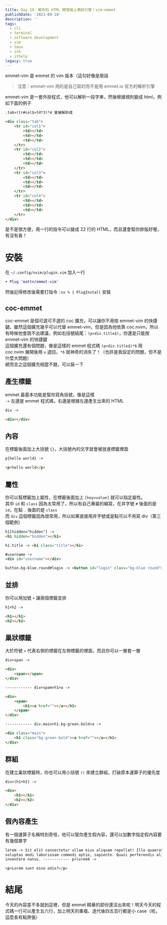 ```yaml
---
title: Day 18：幫你的 HTML 開發裝上噴射引擎！vim-emmet
publishDate: '2021-09-18'
description: ''
tags:
  - cli
  - terminal
  - software development
  - vim
  - tmux
  - zsh
  - ithelp
legacy: true
---
```


emmet-vim 是 emmet 的 vim 版本（這句好像是廢話

> 注意：emmet-vim 用的是自己寫的而不是用 emmet.io 官方的解析引擎

emmet-vim 是一套外掛程式，他可以解析一段字串，然後根據規則變成 html，例如下面的例子

```html
.tab>(tr#col$>td*3)*4 會被解析成

<div class="tab">
	<tr id="col1">
		<td></td>
		<td></td>
		<td></td>
	</tr>
	<tr id="col2">
		<td></td>
		<td></td>
		<td></td>
	</tr>
	<tr id="col3">
		<td></td>
		<td></td>
		<td></td>
	</tr>
	<tr id="col4">
		<td></td>
		<td></td>
		<td></td>
	</tr>
</div>
```

是不是很方便，用一行的指令可以變成 22 行的 HTML，而且還會幫你排版好喔，有沒有香！

# 安裝

在 `~/.config/nvim/plugin.vim` 加入一行

```diff
+ Plug 'mattn/emmet-vim'
```

然後記得修改後需要打指令 `:so % | PlugInstall` 安裝

## coc-emmet

coc-emmet 是個可選可不選的 coc 擴充，可以讓你不用按 emmet-vim 的快捷鍵。雖然這個擴充幾乎可以代替 emmet-vim，但是因為他依靠 coc.nvim，所以有時候他會跳不出建議，例如右括號結尾：`(p>div.title$)`，你還是只能按 emmet-vim 的快捷鍵  
這個擴充還有個問題，像是這樣的 emmet 程式碼 `(p>div.title$)*6` 用 coc.nvim 展開後用 `u` 退回，`*6` 就神奇的消失了！（也許是我設定的問題，但不是什麼大問題）  
總而言之這個擴充相當不錯，可以裝一下

## 產生標籤

emmet 最基本功能是幫你寫角括號，像是這樣  
`->` 左邊是 emmet 程式碼，右邊是根據左邊產生出來的 HTML

```html
div ->

<div></div>
```

## 內容

在標籤後面加上大括號 `{}`，大括號內的文字就會被放進標籤裡面

```html
p{hello world} ->

<p>hello world</p>
```

## 屬性

你可以幫標籤加上屬性，在標籤後面加上 `[key=value]` 就可以指定屬性。  
其中 `id` 和 `class` 因為太常用了，所以有自己專屬的縮寫，在井字號 `#` 後面的是 `id`，在點 `.` 後面的是 `class`  
而 `div` 這個標籤因為很常用，所以如果直接用井字號或是點可以不用寫 div（第三個範例）

```html
h1[hidden="hidden"] ->
<h1 hidden="hidden"></h1>

h1.title -> <hi class="title"></hi>

#username ->
<div id="username"></div>

button.bg-blue.round#login -> <button id="login" class="bg-blue round"></button>
```

## 並排

你可以用加號 `+` 讓兩個標籤並排

```html
h1+h2 ->

<h1></h1>
<h2></h2>
```

## 巢狀標籤

大於符號 `>` 代表右側的標籤在左側標籤的裡面，而且你可以一層套一層

```html
div>span ->

<div>
	<span></span>
</div>

------------ div>spam>h1>a ->

<div>
	<spam>
		<h1><a href=""></a></h1>
	</spam>
</div>

------------ div.main>h1.bg-green.bold>a ->

<div class="main">
	<h1 class="bg-green bold"><a href=""></a></h1>
</div>
```

## 群組

在建立巢狀標籤時，你也可以用小括號 `()` 來建立群組，打破原本運算子的優先度

```html
div>(h1+h2) ->

<div>
	<h1></h1>
	<h2></h2>
</div>
```

## 假內容產生

有一個運算子名稱特別奇怪，他可以幫你產生假內容，還可以加數字指定假內容要有幾個單字

```html
lorem -> Sit elit consectetur ullam eius aliquam repellat! Illo quaerat quisquam minima laboriosam fugit sunt Ex
voluptas modi laboriosam commodi optio, sapiente. Quasi perferendis aliquam reprehenderit in praesentium Deserunt
inventore natus. ------------ p>lorem4 ->

<p>Lorem sunt esse odio?</p>
```

# 結尾

今天的內容差不多就到這裡，但是 emmet 精華的部份還沒出來呢！明天今天的程式碼一行可以產生五六行，加上明天的重複、迭代後四五百行都是小 case（呃，這麼長有點誇張）

